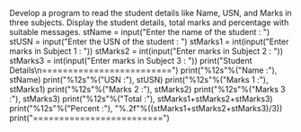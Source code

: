 Develop a program to read the student details like Name, USN, and Marks in three
subjects. Display the student details, total marks and percentage with suitable
messages.
stName = input("Enter the name of the student : ")
stUSN = input("Enter the USN of the student : ")
stMarks1 = int(input("Enter marks in Subject 1 : "))
stMarks2 = int(input("Enter marks in Subject 2 : "))
stMarks3 = int(input("Enter marks in Subject 3 : "))
print("Student Details\n=========================")
print("%12s"%("Name :"), stName)
print("%12s"%("USN :"), stUSN)
print("%12s"%("Marks 1 :"), stMarks1)
print("%12s"%("Marks 2 :"), stMarks2)
print("%12s"%("Marks 3 :"), stMarks3)
print("%12s"%("Total :"), stMarks1+stMarks2+stMarks3)
print("%12s"%("Percent :"), "%.2f"%((stMarks1+stMarks2+stMarks3)/3))
print("=========================")

